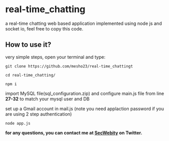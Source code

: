# real-time_chatting
a real-time chatting web based application implemented using node js and socket io, feel free to copy this code.




## How to use it?

very simple steps, open your terminal and type:

`git clone https://github.com/mesho23/real-time_chattingt`

`cd real-time_chatting/`

`npm i`

import MySQL file(sql_configuration.zip) and configure main.js file from line **27-32** to match your mysql user and DB 

set up a Gmail account in mail.js (note you need applaction password if you are using 2 step authentication)
 
`node app.js`


**for any questions, you can contact me at [SecWebity](https://twitter.com/SecWebity) on Twitter.**




